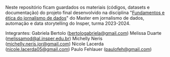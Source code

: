 Neste repositório ficam guardados os materiais (códigos, datasets e documentação) do projeto final desenvolvido na disciplina "[Fundamentos e ética do jornalismo de dados](url)" do Master em jornalismo de dados, automação e data storytelling do Insper, turma 2023-2024.

Integrantes:
Gabriela Bertolo (bertologabriela@gmail.com)
Melissa Duarte (melissamod@al.insper.edu.br)
Michelly Neris (michelly.neris.jor@gmail.com)
Nicole Lacerda (nicole.lacerda05@gmail.com)
Paulo Fehlauer (paulofeh@gmail.com)
